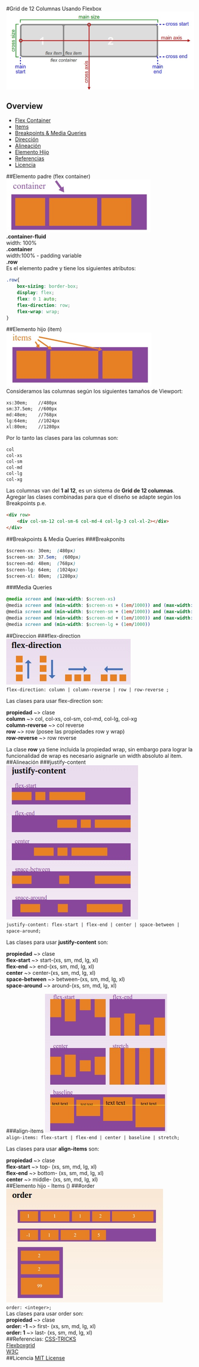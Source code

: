 #Grid de 12 Columnas Usando Flexbox
![Flexbox](images/css3-flexbox.jpg "Flexbox")  
## Overview
* [Flex Container](#elemento-padre-flex-container)
* [Items](#elemento-hijo-item)
* [Breakpoints & Media Queries](#breakpoints-media-queries)
* [Dirección](#direccion)
* [Alineación](#alineacion)
* [Elemento Hijo](#elemento-hijo-items)
* [Referencias](#referencias)
* [Licencia](#licencia)

##Elemento padre (flex container)
![Container](images/container.jpg "Elemento Padre")  
**.container-fluid**  
width: 100%  
**.container**  
width:100% - padding variable  
**.row**  
Es el elemento padre y tiene los siguientes atributos:  
```css
.row{
	box-sizing: border-box;
	display: flex;
	flex: 0 1 auto;
	flex-direction: row;
	flex-wrap: wrap;
}
```
##Elemento hijo (item)
![Flex-Items](images/flex-items.jpg "Elemento Hijo")  
Consideramos las columnas según los siguientes tamaños de Viewport:  
```
xs:30em;	//480px
sm:37.5em;	//600px
md:48em;	//768px
lg:64em;	//1024px
xl:80em;	//1280px
```

Por lo tanto las clases para las columnas son:

```
col
col-xs
col-sm
col-md
col-lg
col-xg
```
Las columnas van del **1 al 12**, es un sistema de **Grid de 12 columnas**. Agregar las clases combinadas para que el diseño se adapte según los Breakpoints
p.e.
```html
<div row>
	<div col-sm-12 col-sm-6 col-md-4 col-lg-3 col-xl-2></div>
</div>
```
##Breakpoints & Media Queries
###Breakponits
```css
$screen-xs: 30em;  (480px)
$screen-sm: 37.5em;  (600px)
$screen-md: 48em;  (768px)
$screen-lg: 64em;  (1024px)
$screen-xl: 80em;  (1280px)
```
###Media Queries
```css
@media screen and (max-width: $screen-xs)
@media screen and (min-width: $screen-xs + (1em/1000)) and (max-width: $screen-sm)
@media screen and (min-width: $screen-sm + (1em/1000)) and (max-width: $screen-md)
@media screen and (min-width: $screen-md + (1em/1000)) and (max-width: $screen-lg)
@media screen and (min-width: $screen-lg + (1em/1000))
```
##Direccion
###flex-direction
![Flex Direction](images/flex-direction.jpg "Flex Direction")  
`flex-direction: column | column-reverse | row | row-reverse ;`

Las clases para usar flex-direction son:

**propiedad** ~> clase  
**column** ~> col, col-xs, col-sm, col-md, col-lg, col-xg  
**column-reverse** ~> col reverse  
**row** ~> row (posee las propiedades row y wrap)  
**row-reverse** ~> row reverse  

La clase **row** ya tiene incluida la propiedad wrap, sin embargo para lograr la funcionalidad de wrap es necesario asignarle un width absoluto al item.
##Alineación
###justify-content
![Justify Content](images/flex-justify.jpg "Justify Content")  
`justify-content: flex-start | flex-end | center | space-between | space-around;`

Las clases para usar **justify-content** son:

**propiedad** ~> clase  
**flex-start** ~> start-(xs, sm, md, lg, xl)  
**flex-end** ~> end-(xs, sm, md, lg, xl)  
**center** ~> center-(xs, sm, md, lg, xl)  
**space-between** ~> between-(xs, sm, md, lg, xl)  
**space-around** ~> around-(xs, sm, md, lg, xl)  

###align-items
![Align Items](images/flex-align-items.jpg "Align Items")  
`align-items: flex-start | flex-end | center | baseline | stretch;`

Las clases para usar **align-items** son:

**propiedad** ~> clase  
**flex-start** ~> top- (xs, sm, md, lg, xl)  
**flex-end** ~> bottom- (xs, sm, md, lg, xl)  
**center** ~> middle- (xs, sm, md, lg, xl)  
##Elemento hijo - Items ()
###order
![Order](images/flex-order.jpg "Order")  
`order: <integer>;`  
Las clases para usar order son:  
**propiedad** ~> clase  
**order: -1** ~> first- (xs, sm, md, lg, xl)  
**order: 1** ~> last- (xs, sm, md, lg, xl)  
##Referencias:
[CSS-TRICKS](https://css-tricks.com/snippets/css/a-guide-to-flexbox/)  
[Flexboxgrid](http://flexboxgrid.com/)  
[W3C](http://www.w3.org/TR/css3-flexbox/)  
##Licencia
[MIT License](https://github.com/alexballera/flexgrid/blob/master/LICENSE)  

